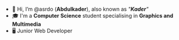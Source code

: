 - 👋  Hi, I’m @asrdo (**Abdulkader**), also known as *"**Kader**"*
- 🎓  I'm a **Computer Science** student specialising in **Graphics and Multimedia**
- 🖥  Junior Web Developer
